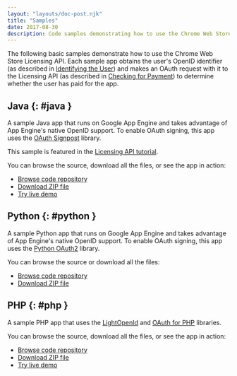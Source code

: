 ```yaml
---
layout: "layouts/doc-post.njk"
title: "Samples"
date: 2017-08-30
description: Code samples demonstrating how to use the Chrome Web Store Licensing API.
---
```


The following basic samples demonstrate how to use the Chrome Web Store Licensing API. Each sample
app obtains the user's OpenID identifier (as described in [Identifying the User][1]) and makes an
OAuth request with it to the Licensing API (as described in [Checking for Payment][2]) to determine
whether the user has paid for the app.

## Java {: #java }

A sample Java app that runs on Google App Engine and takes advantage of App Engine's native OpenID
support. To enable OAuth signing, this app uses the [OAuth Signpost][3] library.

This sample is featured in the [Licensing API tutorial][4].

You can browse the source, download all the files, or see the app in action:

- [Browse code repository][5]
- [Download ZIP file][6]
- [Try live demo][7]

## Python {: #python }

A sample Python app that runs on Google App Engine and takes advantage of App Engine's native OpenID
support. To enable OAuth signing, this app uses the [Python OAuth2][8] library.

You can browse the source or download all the files:

- [Browse code repository][9]
- [Download ZIP file][10]

## PHP {: #php }

A sample PHP app that uses the [LightOpenId][11] and [OAuth for PHP][12] libraries.

You can browse the source, download all the files, or see the app in action:

- [Browse code repository][13]
- [Download ZIP file][14]
- [Try live demo][15]

[1]: /docs/webstore/identify_user
[2]: /docs/webstore/check_for_payment
[3]: http://code.google.com/p/oauth-signpost/
[4]: /docs/webstore/get_started
[5]:
  http://src.chromium.org/viewvc/chrome/trunk/src/chrome/common/extensions/docs/examples/apps/hello-java/
[6]:
  http://src.chromium.org/viewvc/chrome/trunk/src/chrome/common/extensions/docs/examples/apps/hello-java.zip
[7]: http://hellolicense.appspot.com/
[8]: http://github.com/simplegeo/python-oauth2
[9]:
  http://src.chromium.org/viewvc/chrome/trunk/src/chrome/common/extensions/docs/examples/apps/hello-python/
[10]:
  http://src.chromium.org/viewvc/chrome/trunk/src/chrome/common/extensions/docs/examples/apps/hello-python.zip
[11]: http://gitorious.org/lightopenid
[12]: http://oauth.googlecode.com/svn/code/php/
[13]:
  http://src.chromium.org/viewvc/chrome/trunk/src/chrome/common/extensions/docs/examples/apps/hello-php/
[14]:
  http://src.chromium.org/viewvc/chrome/trunk/src/chrome/common/extensions/docs/examples/apps/hello-php.zip
[15]: http://googlecodesamples.com/chrome_webstore/hello-php/index.php
